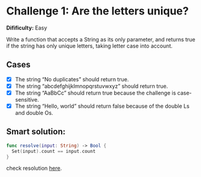 # Challenge 1: Are the letters unique?
**Difificulty:** Easy

Write a function that accepts a String as its only parameter, and returns true if the string has
only unique letters, taking letter case into account.

## Cases
  - [x] The string “No duplicates” should return true.
  - [x] The string “abcdefghijklmnopqrstuvwxyz” should return true.
  - [x] The string “AaBbCc” should return true because the challenge is case-sensitive.
  - [x] The string “Hello, world” should return false because of the double Ls and double Os.

## Smart solution:
```swift
func resolve(input: String) -> Bool {
  Set(input).count == input.count
}
```
check resolution [here](https://github.com/PaoloProdossimoLopes/swift-coding-challenges-book/blob/2189a9a832821cad3ddbc1bbaa29dc32000ca69a/SwiftCodingChallenges/SwiftCodingChallenges/Challenge01.swift).

